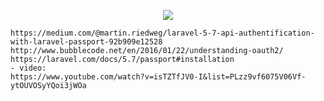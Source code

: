 <p align="center"><img src="https://laravel.com/assets/img/components/logo-laravel.svg"></p>

```
https://medium.com/@martin.riedweg/laravel-5-7-api-authentification-with-laravel-passport-92b909e12528
http://www.bubblecode.net/en/2016/01/22/understanding-oauth2/
https://laravel.com/docs/5.7/passport#installation
- video:
https://www.youtube.com/watch?v=isTZTfJV0-I&list=PLzz9vf6075V06Vf-ytOUVOSyYQoi3jWOa
```


